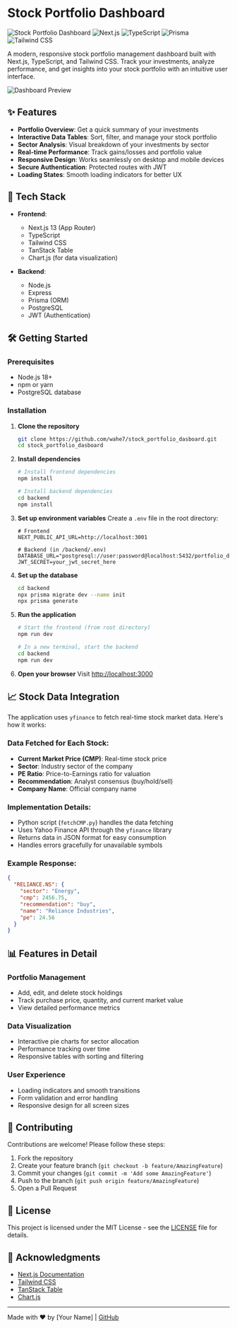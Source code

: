 # Stock Portfolio Dashboard

![Stock Portfolio Dashboard](https://img.shields.io/badge/status-active-brightgreen) 
![Next.js](https://img.shields.io/badge/Next.js-13.4.19-black) 
![TypeScript](https://img.shields.io/badge/TypeScript-5.1.6-blue) 
![Prisma](https://img.shields.io/badge/Prisma-5.0.0-2D3748) 
![Tailwind CSS](https://img.shields.io/badge/Tailwind_CSS-3.3.3-06B6D4)

A modern, responsive stock portfolio management dashboard built with Next.js, TypeScript, and Tailwind CSS. Track your investments, analyze performance, and get insights into your stock portfolio with an intuitive user interface.

![Dashboard Preview](/public/dashboard-preview.png)

## ✨ Features

- **Portfolio Overview**: Get a quick summary of your investments
- **Interactive Data Tables**: Sort, filter, and manage your stock portfolio
- **Sector Analysis**: Visual breakdown of your investments by sector
- **Real-time Performance**: Track gains/losses and portfolio value
- **Responsive Design**: Works seamlessly on desktop and mobile devices
- **Secure Authentication**: Protected routes with JWT
- **Loading States**: Smooth loading indicators for better UX

## 🚀 Tech Stack

- **Frontend**: 
  - Next.js 13 (App Router)
  - TypeScript
  - Tailwind CSS
  - TanStack Table
  - Chart.js (for data visualization)

- **Backend**:
  - Node.js
  - Express
  - Prisma (ORM)
  - PostgreSQL
  - JWT (Authentication)

## 🛠️ Getting Started

### Prerequisites

- Node.js 18+ 
- npm or yarn
- PostgreSQL database

### Installation

1. **Clone the repository**
   ```bash
   git clone https://github.com/wahe7/stock_portfolio_dasboard.git
   cd stock_portfolio_dasboard
   ```

2. **Install dependencies**
   ```bash
   # Install frontend dependencies
   npm install
   
   # Install backend dependencies
   cd backend
   npm install
   ```

3. **Set up environment variables**
   Create a `.env` file in the root directory:
   ```env
   # Frontend
   NEXT_PUBLIC_API_URL=http://localhost:3001
   
   # Backend (in /backend/.env)
   DATABASE_URL="postgresql://user:password@localhost:5432/portfolio_db"
   JWT_SECRET=your_jwt_secret_here
   ```

4. **Set up the database**
   ```bash
   cd backend
   npx prisma migrate dev --name init
   npx prisma generate
   ```

5. **Run the application**
   ```bash
   # Start the frontend (from root directory)
   npm run dev
   
   # In a new terminal, start the backend
   cd backend
   npm run dev
   ```

6. **Open your browser**
   Visit [http://localhost:3000](http://localhost:3000)

## 📈 Stock Data Integration

The application uses `yfinance` to fetch real-time stock market data. Here's how it works:

### Data Fetched for Each Stock:
- **Current Market Price (CMP)**: Real-time stock price
- **Sector**: Industry sector of the company
- **PE Ratio**: Price-to-Earnings ratio for valuation
- **Recommendation**: Analyst consensus (buy/hold/sell)
- **Company Name**: Official company name

### Implementation Details:
- Python script (`fetchCMP.py`) handles the data fetching
- Uses Yahoo Finance API through the `yfinance` library
- Returns data in JSON format for easy consumption
- Handles errors gracefully for unavailable symbols

### Example Response:
```json
{
  "RELIANCE.NS": {
    "sector": "Energy",
    "cmp": 2456.75,
    "recommendation": "buy",
    "name": "Reliance Industries",
    "pe": 24.56
  }
}
```

## 📊 Features in Detail

### Portfolio Management
- Add, edit, and delete stock holdings
- Track purchase price, quantity, and current market value
- View detailed performance metrics

### Data Visualization
- Interactive pie charts for sector allocation
- Performance tracking over time
- Responsive tables with sorting and filtering

### User Experience
- Loading indicators and smooth transitions
- Form validation and error handling
- Responsive design for all screen sizes

## 🤝 Contributing

Contributions are welcome! Please follow these steps:

1. Fork the repository
2. Create your feature branch (`git checkout -b feature/AmazingFeature`)
3. Commit your changes (`git commit -m 'Add some AmazingFeature'`)
4. Push to the branch (`git push origin feature/AmazingFeature`)
5. Open a Pull Request

## 📄 License

This project is licensed under the MIT License - see the [LICENSE](LICENSE) file for details.

## 🙏 Acknowledgments

- [Next.js Documentation](https://nextjs.org/docs)
- [Tailwind CSS](https://tailwindcss.com/)
- [TanStack Table](https://tanstack.com/table/v8)
- [Chart.js](https://www.chartjs.org/)

---

Made with ❤️ by [Your Name] | [GitHub](https://github.com/wahe7)
